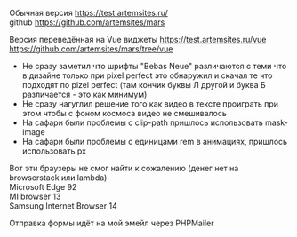 Обычная версия 
https://test.artemsites.ru/  
github https://github.com/artemsites/mars   

Версия переведённая на Vue виджеты
https://test.artemsites.ru/vue  
https://github.com/artemsites/mars/tree/vue  



* Не сразу заметил что шрифты "Bebas Neue" различаются с теми что в дизайне только при pixel perfect это обнаружил и скачал те что подходят по pizel perfect (там кончик буквы Л другой и буква Б различается - это как минимум)
* Не сразу нагуглил решение того как видео в тексте проиграть при этом чтобы с фоном космоса видео не смешивалось
* На сафари были проблемы с clip-path пришлось использовать mask-image
* На сафари были проблемы с единицами rem в анимациях, пришлось использовать px



Вот эти браузеры не смог найти к сожалению (денег нет на browserstack или lambda)      
  Microsoft Edge 92          
  MI browser 13   
  Samsung Internet Browser 14    



Отправка формы идёт на мой эмейл через PHPMailer